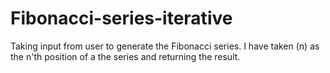 # Fibonacci-series-iterative
Taking input from user to generate the Fibonacci series. I have taken (n) as the n'th position of a the series and returning the result.
